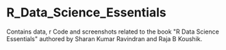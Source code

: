 # R_Data_Science_Essentials
Contains data, r Code and screenshots related to the book "R Data Science Essentials" authored by Sharan Kumar Ravindran and Raja B Koushik.

